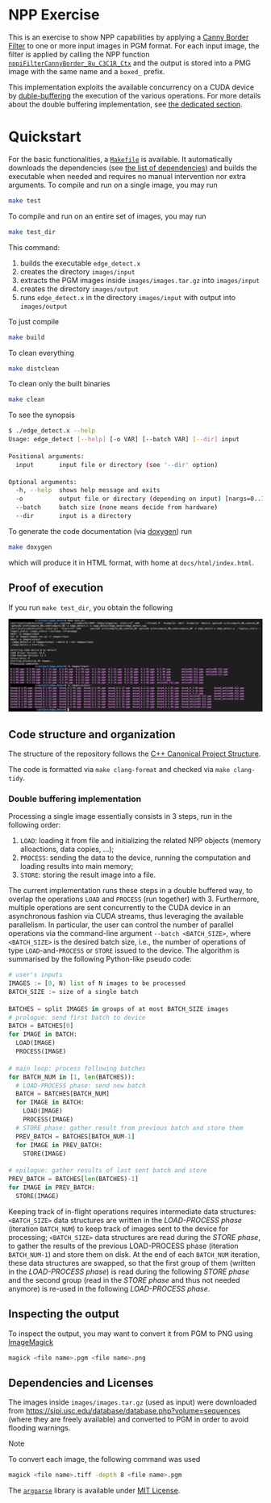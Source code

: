 
# NPP Exercise
This is an exercise to show NPP capabilities by applying a [Canny Border Filter](https://docs.nvidia.com/cuda/npp/image_filtering_functions.html#image-filter-canny-border) to one or more input images in PGM format. For each input image, the filter is applied by calling the NPP function [`nppiFilterCannyBorder_8u_C3C1R_Ctx`](https://docs.nvidia.com/cuda/npp/image_filtering_functions.html#c.nppiFilterCannyBorder_8u_C3C1R_Ctx) and the output is stored into a PMG image with the same name and a `boxed_` prefix.

This implementation exploits the available concurrency on a CUDA device by [duble-buffering](https://en.wikipedia.org/wiki/Multiple_buffering) the execution of the various operations. For more details about the double buffering implementation, see [the dedicated section](#double-buffering-implementation).

# Quickstart
For the basic functionalities, a [`Makefile`](Makefile) is available. It automatically downloads the dependencies (see [the list of dependencies](#dependencies-and-licenses)) and builds the executable when needed and requires no manual intervention nor extra arguments.
To compile and run on a single image, you may run

```bash
make test
```

To compile and run on an entire set of images, you may run

```bash
make test_dir
```

This command:

1. builds the executable `edge_detect.x`
2. creates the directory `images/input`
3. extracts the PGM images inside `images/images.tar.gz` into `images/input`
4. creates the directory `images/output`
5. runs `edge_detect.x` in the directory `images/input` with output into `images/output`

To just compile

```bash
make build
```

To clean everything

```bash
make distclean
```

To clean only the built binaries

```bash
make clean
```

To see the synopsis

```bash
$ ./edge_detect.x --help
Usage: edge_detect [--help] [-o VAR] [--batch VAR] [--dir] input

Positional arguments:
  input       input file or directory (see '--dir' option)

Optional arguments:
  -h, --help  shows help message and exits
  -o          output file or directory (depending on input) [nargs=0..1] [default: "."]
  --batch     batch size (none means decide from hardware)
  --dir       input is a directory
```

To generate the code documentation (via [doxygen](https://www.doxygen.nl)) run

```bash
make doxygen
```

which will produce it in HTML format, with home at `docs/html/index.html`.

## Proof of execution
If you run `make test_dir`, you obtain the following

![result of execution of target test_dir](docs/test_dir_results.png)

## Code structure and organization
The structure of the repository follows the [C++ Canonical Project Structure](https://www.open-std.org/jtc1/sc22/wg21/docs/papers/2018/p1204r0.html).

The code is formatted via `make clang-format` and checked via `make clang-tidy`.

### Double buffering implementation
Processing a single image essentially consists in 3 steps, run in the following order:

1. `LOAD`: loading it from file and initializing the related NPP objects (memory alloactions, data copies, ...);
2. `PROCESS`: sending the data to the device, running the computation and loading results into main memory;
3. `STORE`: storing the result image into a file.

The current implementation runs these steps in a double buffered way, to overlap the operations `LOAD` and `PROCESS` (run together) with 3. Furthermore, multiple operations are sent concurrently to the CUDA device in an asynchronous fashion via CUDA streams, thus leveraging the available parallelism. In particular, the user can control the number of parallel operations via the command-line argument `--batch <BATCH_SIZE>`, where `<BATCH_SIZE>` is the desired batch size, i.e., the number of operations of type `LOAD`-and-`PROCESS` or `STORE` issued to the device. The algorithm is summarised by the following Python-like pseudo code:

```python
# user's inputs
IMAGES := [0, N) list of N images to be processed
BATCH_SIZE := size of a single batch

BATCHES = split IMAGES in groups of at most BATCH_SIZE images
# prologue: send first batch to device
BATCH = BATCHES[0]
for IMAGE in BATCH:
  LOAD(IMAGE)
  PROCESS(IMAGE)

# main loop: process following batches
for BATCH_NUM in [1, len(BATCHES)):
  # LOAD-PROCESS phase: send new batch
  BATCH = BATCHES[BATCH_NUM]
  for IMAGE in BATCH:
    LOAD(IMAGE)
    PROCESS(IMAGE)
  # STORE phase: gather result from previous batch and store them
  PREV_BATCH = BATCHES[BATCH_NUM-1]
  for IMAGE in PREV_BATCH:
    STORE(IMAGE)

# epilogue: gather results of last sent batch and store
PREV_BATCH = BATCHES[len(BATCHES)-1]
for IMAGE in PREV_BATCH:
  STORE(IMAGE)
```

Keeping track of in-flight operations requires intermediate data structures: `<BATCH_SIZE>` data structures are written in the *LOAD-PROCESS phase* (iteration `BATCH_NUM`) to keep track of images sent to the device for processing; `<BATCH_SIZE>` data structures are read during the *STORE phase*, to gather the results of the previous LOAD-PROCESS phase (iteration `BATCH_NUM-1`) and store them on disk. At the end of each `BATCH_NUM` iteration, these data structures are swapped, so that the first group of them (written in the *LOAD-PROCESS phase*) is read during the following *STORE phase* and the second group (read in the *STORE phase* and thus not needed anymore) is re-used in the following *LOAD-PROCESS phase*.

## Inspecting the output
To inspect the output, you may want to convert it from PGM to PNG using [ImageMagick](https://imagemagick.org)

```bash
magick <file name>.pgm <file name>.png
```

## Dependencies and Licenses
The images inside `images/images.tar.gz` (used as input) were downloaded from https://sipi.usc.edu/database/database.php?volume=sequences (where they are freely available) and converted to PGM in order to avoid flooding warnings.

> [!NOTE]
> To convert each image, the following command was used
> ```bash
> magick <file name>.tiff -depth 8 <file name>.pgm
> ```

The [`argparse`](https://github.com/p-ranav/argparse) library is available under [MIT License](https://github.com/p-ranav/argparse/blob/master/LICENSE).
